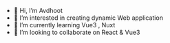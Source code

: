- 👋 Hi, I’m Avdhoot
- 👀 I’m interested in creating dynamic Web application
- 🌱 I’m currently learning Vue3 , Nuxt
- 💞️ I’m looking to collaborate on React & Vue3
